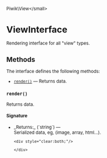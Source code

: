 <small>Piwik\View\</small>

ViewInterface
=============

Rendering interface for all "view" types.

Methods
-------

The interface defines the following methods:

- [`render()`](#render) &mdash; Returns data.

<a name="render" id="render"></a>
<a name="render" id="render"></a>
### `render()`

Returns data.

#### Signature


<ul>
  <li>
    <div markdown="1" class="parameter">
    _Returns:_  (`string`) &mdash;
    <div markdown="1" class="param-desc">Serialized data, eg, (image, array, html...).</div>

    <div style="clear:both;"/>

    </div>
  </li>
</ul>

